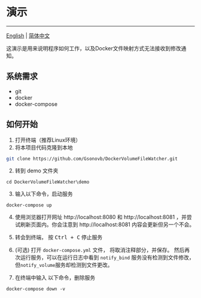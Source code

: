 # 演示
---
[English](README.md) | [简体中文](README.zh-cn.md)


这演示是用来说明程序如何工作，以及Docker文件映射方式无法接收到修改通知。


## 系统需求

- git
- docker
- docker-compose


## 如何开始

1. 打开终端（推荐Linux环境）
2. 将本项目代码克隆到本地

```bash
git clone https://github.com/Gsonovb/DockerVolumeFileWatcher.git
```

2. 转到 demo 文件夹
```
cd DockerVolumeFileWatcher\demo
```

3. 输入以下命令，启动服务
```
docker-compose up
```
4. 使用浏览器打开网址 http://localhost:8080 和  http://localhost:8081 ，并尝试刷新页面内。你会注意到 http://localhost:8081 内容会更新但另一个不会。

5. 转会到终端， 按 <kbd>Ctrl + C</kbd>  停止服务

6. (可选) 打开 `docker-compose.yml` 文件， 将取消注释部分，并保存。 然后再次运行服务，可以在运行日志中看到 `notify_bind` 服务没有检测到文件修改，但`notify_volume`服务却检测到文件更改。

7. 在终端中输入 以下命令，删除服务
```
docker-compose down -v
```
